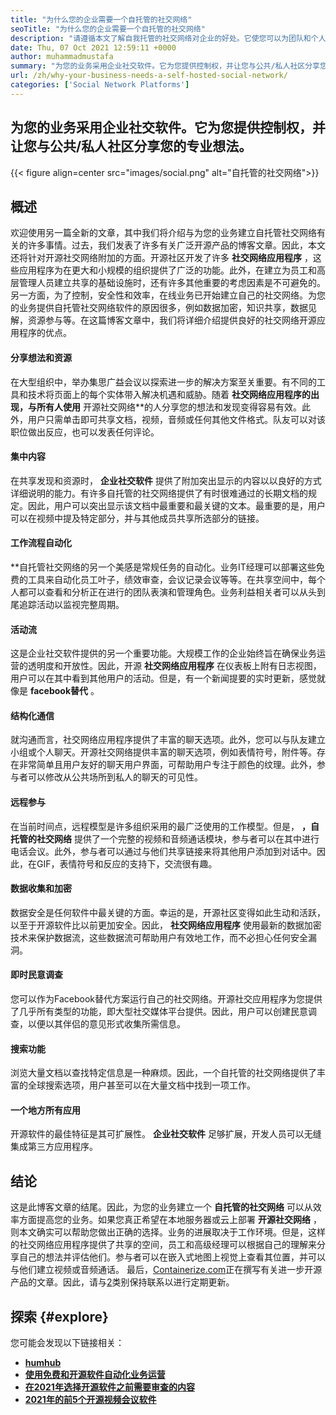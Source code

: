 ```yaml
---
title: "为什么您的企业需要一个自托管的社交网络" 
seoTitle: "为什么您的企业需要一个自托管的社交网络" 
description: "请遵循本文了解自我托管的社交网络对企业的好处。它使您可以为团队和个人建立公共/私人空间。" 
date: Thu, 07 Oct 2021 12:59:11 +0000
author: muhammadmustafa
summary: "为您的业务采用企业社交软件。它为您提供控制权，并让您与公共/私人社区分享您的专业想法。" 
url: /zh/why-your-business-needs-a-self-hosted-social-network/
categories: ['Social Network Platforms']
---
```


## 为您的业务采用企业社交软件。它为您提供控制权，并让您与公共/私人社区分享您的专业想法。

{{< figure align=center src="images/social.png" alt="自托管的社交网络">}}


## 概述
欢迎使用另一篇全新的文章，其中我们将介绍与为您的业务建立自托管社交网络有关的许多事情。过去，我们发表了许多有关广泛开源产品的博客文章。因此，本文还将针对开源社交网络附加的方面。开源社区开发了许多  **社交网络应用程序**  ，这些应用程序为在更大和小规模的组织提供了广泛的功能。此外，在建立为员工和高层管理人员建立共享的基础设施时，还有许多其他重要的考虑因素是不可避免的。
另一方面，为了控制，安全性和效率，在线业务已开始建立自己的社交网络。为您的业务提供自托管社交网络软件的原因很多，例如数据加密，知识共享，数据见解，资源参与等。在这篇博客文章中，我们将详细介绍提供良好的社交网络开源应用程序的优点。

#### 分享想法和资源
在大型组织中，举办集思广益会议以探索进一步的解决方案至关重要。有不同的工具和技术将页面上的每个实体带入解决机遇和威胁。随着  **社交网络应用程序的出现，与所有人使用**  开源社交网络**的人分享您的想法和发现变得容易有效。此外，用户只需单击即可共享文档，视频，音频或任何其他文件格式。队友可以对该职位做出反应，也可以发表任何评论。

#### 集中内容
在共享发现和资源时，  **企业社交软件**  提供了附加突出显示的内容以以良好的方式详细说明的能力。有许多自托管的社交网络提供了有时很难通过的长期文档的规定。因此，用户可以突出显示该文档中最重要和最关键的文本。最重要的是，用户可以在视频中提及特定部分，并与其他成员共享所选部分的链接。

#### 工作流程自动化
**自托管社交网络的另一个美感是常规任务的自动化。业务IT经理可以部署这些免费的工具来自动化员工叶子，绩效审查，会议记录会议等等。在共享空间中，每个人都可以查看和分析正在进行的团队表演和管理角色。业务利益相关者可以从头到尾追踪活动以监视完整周期。

#### 活动流
这是企业社交软件提供的另一个重要功能。大规模工作的企业始终旨在确保业务运营的透明度和开放性。因此，开源  **社交网络应用程序** 在仪表板上附有日志视图，用户可以在其中看到其他用户的活动。但是，有一个新闻提要的实时更新，感觉就像是 **facebook替代**  。

#### 结构化通信
就沟通而言，社交网络应用程序提供了丰富的聊天选项。此外，您可以与队友建立小组或个人聊天。开源社交网络提供丰富的聊天选项，例如表情符号，附件等。存在非常简单且用户友好的聊天用户界面，可帮助用户专注于颜色的纹理。此外，参与者可以修改从公共场所到私人的聊天的可见性。

#### 远程参与
在当前时间点，远程模型是许多组织采用的最广泛使用的工作模型。但是，  **，自托管的社交网络**  提供了一个完整的视频和音频通话模块，参与者可以在其中进行电话会议。此外，参与者可以通过与他们共享链接来将其他用户添加到对话中。因此，在GIF，表情符号和反应的支持下，交流很有趣。

#### 数据收集和加密
数据安全是任何软件中最关键的方面。幸运的是，开源社区变得如此生动和活跃，以至于开源软件比以前更加安全。因此，  **社交网络应用程序**  使用最新的数据加密技术来保护数据流，这些数据流可帮助用户有效地工作，而不必担心任何安全漏洞。

#### 即时民意调查
您可以作为Facebook替代方案运行自己的社交网络。开源社交应用程序为您提供了几乎所有类型的功能，即大型社交媒体平台提供。因此，用户可以创建民意调查，以便以其伴侣的意见形式收集所需信息。

#### 搜索功能
浏览大量文档以查找特定信息是一种麻烦。因此，一个自托管的社交网络提供了丰富的全球搜索选项，用户甚至可以在大量文档中找到一项工作。

#### 一个地方所有应用
开源软件的最佳特征是其可扩展性。  **企业社交软件**  足够扩展，开发人员可以无缝集成第三方应用程序。

## 结论
这是此博客文章的结尾。因此，为您的业务建立一个  **自托管的社交网络** 可以从效率方面提高您的业务。如果您真正希望在本地服务器或云上部署 **开源社交网络**  ，则本文确实可以帮助您做出正确的选择。业务的进展取决于工作环境。但是，这样的社交网络应用程序提供了共享的空间，员工和高级经理可以根据自己的理解来分享自己的想法并评估他们。参与者可以在嵌入式地图上视觉上查看其位置，并可以与他们建立视频或音频通话。
最后，[Containerize.com][1]正在撰写有关进一步开源产品的文章。因此，请与[2]类别保持联系以进行定期更新。

## 探索 {#explore}

您可能会发现以下链接相关：
*  **[humhub][3]**  
*  **[使用免费和开源软件自动化业务运营][4]**  
*  **[在2021年选择开源软件之前需要审查的内容][5]**  
* [  **2021年的前5个开源视频会议软件**  ][6]



 [1]: https://www.containerize.com/
 [2]: https://products.containerize.com/social-network-platforms/
 [3]: https://products.containerize.com/social-network-platforms/humhub/
 [4]: https://blog.containerize.com/blogging/automate-business-operations-using-open-source-software/
 [5]: https://blog.containerize.com/cmdb-software/things-to-review-before-opting-open-source-software-in-2021/
 [6]: https://blog.containerize.com/video-conferencing-software/top-5-open-source-video-conferencing-software-of-2021/
